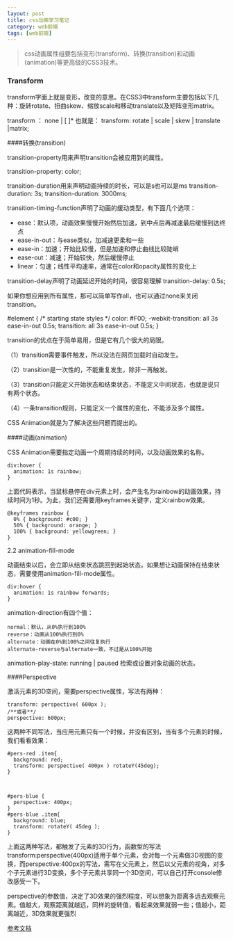 ```yaml
---
layout: post
title: css动画学习笔记
category: web前端
tags: [web前端]
---
```


> css动画属性组要包括变形(transform)、转换(transition)和动画(animation)等更高级的CSS3技术。

### Transform

transform字面上就是变形，改变的意思。在CSS3中transform主要包括以下几种：旋转rotate、扭曲skew、缩放scale和移动translate以及矩阵变形matrix。

transform ： none | <transform-function> [ <transform-function> ]* 
也就是：
transform: rotate | scale | skew | translate |matrix;



####转换(transition)

transition-property用来声明transition会被应用到的属性。

transition-property: color;

transition-duration用来声明动画持续的时长，可以是s也可以是ms
transition-duration: 3s;
transition-duration: 3000ms;

transition-timing-function声明了动画的缓动类型，有下面几个选项：
* ease：默认项，动画效果慢慢开始然后加速，到中点后再减速最后缓慢到达终点
* ease-in-out：与ease类似，加减速更柔和一些
* ease-in：加速；开始比较慢，但是加速和停止曲线比较陡峭
* ease-out：减速；开始较快，然后缓慢停止
* linear：匀速；线性平均速率，通常在color和opacity属性的变化上

transition-delay声明了动画延迟开始的时间，很容易理解
transition-delay: 0.5s;


如果你想应用到所有属性，那可以简单写作all，也可以通过none来关闭transition。

#element {
    /* starting state styles */
    color: #F00;
    -webkit-transition: all 3s ease-in-out 0.5s;
    transition: all 3s ease-in-out 0.5s;
}

transition的优点在于简单易用，但是它有几个很大的局限。

（1）transition需要事件触发，所以没法在网页加载时自动发生。

（2）transition是一次性的，不能重复发生，除非一再触发。

（3）transition只能定义开始状态和结束状态，不能定义中间状态，也就是说只有两个状态。

（4）一条transition规则，只能定义一个属性的变化，不能涉及多个属性。

CSS Animation就是为了解决这些问题而提出的。

####动画(animation)

CSS Animation需要指定动画一个周期持续的时间，以及动画效果的名称。

	div:hover {
	  animation: 1s rainbow;
	}

上面代码表示，当鼠标悬停在div元素上时，会产生名为rainbow的动画效果，持续时间为1秒。为此，我们还需要用keyframes关键字，定义rainbow效果。


    @keyframes rainbow {
      0% { background: #c00; }
      50% { background: orange; }
      100% { background: yellowgreen; }
    }

2.2 animation-fill-mode

动画结束以后，会立即从结束状态跳回到起始状态。如果想让动画保持在结束状态，需要使用animation-fill-mode属性。

    div:hover {
      animation: 1s rainbow forwards;
    }

animation-direction有四个值：

    normal：默认，从0%执行到100%
    reverse：动画从100%执行到0%
    alternate：动画在0%到100%之间往复执行
    alternate-reverse与alternate一致，不过是从100%开始


animation-play-state: running | paused 检索或设置对象动画的状态。

####Perspective

激活元素的3D空间，需要perspective属性，写法有两种：

    transform: perspective( 600px );
    /**或者**/
    perspective: 600px;

这两种不同写法，当应用元素只有一个时候，并没有区别，当有多个元素的时候，我们看看效果：

    #pers-red .item{
      background: red;
      transform: perspective( 400px ) rotateY(45deg);
    }

 

    #pers-blue {
      perspective: 400px;
    }
    #pers-blue .item{
      background: blue;
      transform: rotateY( 45deg );
    }

 

上面这两种写法，都触发了元素的3D行为，函数型的写法transform:perspective(400px)适用于单个元素，会对每一个元素做3D视图的变换，而perspective:400px的写法，需写在父元素上，然后以父元素的视角，对多个子元素进行3D变换，多个子元素共享同一个3D空间，可以自己打开console修改感受一下。

perspective的参数值，决定了3D效果的强烈程度，可以想象为距离多远去观察元素。值越大，观察距离就越远，同样的旋转值，看起来效果就弱一些；值越小，距离越近，3D效果就更强烈

[参考文档](http://beiyuu.com/css3-animation/)